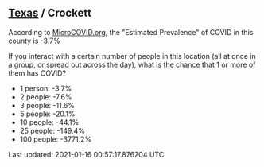 
## [Texas](/united-states/texas) / Crockett

According to [MicroCOVID.org](http://microcovid.org),
the "Estimated Prevalence" of COVID in this county is -3.7%

If you interact with a certain number of people in this location
(all at once in a group, or spread out across the day), what is the chance that
1 or more of them has COVID?

- 1 person: -3.7%
- 2 people: -7.6%
- 3 people: -11.6%
- 5 people: -20.1%
- 10 people: -44.1%
- 25 people: -149.4%
- 100 people: -3771.2%

Last updated: 2021-01-16 00:57:17.876204 UTC
